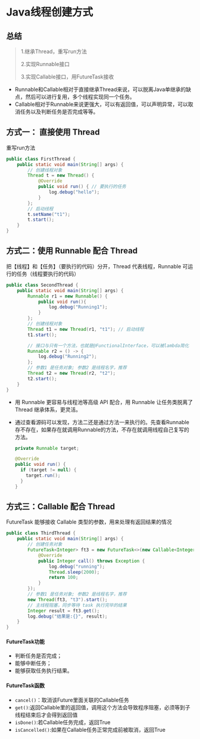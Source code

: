 # Java线程创建方式

## 总结

> 1.继承Thread，重写run方法
>
> 2.实现Runnable接口
>
> 3.实现Callable接口，用FutureTask接收

- Runnable和Callable相对于直接继承Thread来说，可以脱离Java单继承的缺点，然后可以进行复用，多个线程实现同一个任务。
- Callable相对于Runnable来说更强大，可以有返回值，可以声明异常，可以取消任务以及判断任务是否完成等等。

## 方式一： 直接使用 Thread

重写run方法

```java
public class FirstThread {
    public static void main(String[] args) {
        // 创建线程对象
        Thread t = new Thread() {
            @Override
            public void run() { // 要执行的任务
                log.debug("hello");
            }
        };
        // 启动线程
        t.setName("t1");
        t.start();
    }
}
```

## 方式二：使用 Runnable 配合 Thread

把【线程】和【任务】（要执行的代码）分开，Thread 代表线程，Runnable 可运行的任务（线程要执行的代码）

```java
public class SecondThread {
    public static void main(String[] args) {
        Runnable r1 = new Runnable() {
            public void run(){
                log.debug("Running1");
            }
        };
        // 创建线程对象
        Thread t1 = new Thread(r1, "t1"); // 启动线程
        t1.start();

        // 接口与只有一个方法，也就是@FunctionalInterface，可以被lambda简化
        Runnable r2 = () -> {
            log.debug("Running2");
        };
        // 参数1 是任务对象; 参数2 是线程名字，推荐
        Thread t2 = new Thread(r2, "t2");
        t2.start();
    }
}
```

- 用 Runnable 更容易与线程池等高级 API 配合，用 Runnable 让任务类脱离了 Thread 继承体系，更灵活。

- 通过查看源码可以发现，方法二还是通过方法一来执行的。先查看Runnable存不存在，如果存在就调用Runnable的方法，不存在就调用线程自己复写的方法。

  ```java
  private Runnable target;
  
  @Override
  public void run() {
    if (target != null) {
      target.run();
    }
  }
  ```

## 方式三：Callable 配合 Thread

FutureTask 能够接收 Callable 类型的参数，用来处理有返回结果的情况

```java
public class ThirdThread {
    public static void main(String[] args) {
        // 创建任务对象
        FutureTask<Integer> ft3 = new FutureTask<>(new Callable<Integer>() {
            @Override
            public Integer call() throws Exception {
                log.debug("running");
                Thread.sleep(2000);
                return 100;
            }
        });
        // 参数1 是任务对象; 参数2 是线程名字，推荐
        new Thread(ft3, "t3").start();
        // 主线程阻塞，同步等待 task 执行完毕的结果
        Integer result = ft3.get();
        log.debug("结果是:{}", result);
    }
}
```

#### FutureTask功能

- 判断任务是否完成；
- 能够中断任务；
- 能够获取任务执行结果。

#### FutureTask函数

- `cancel()`：取消该Future里面关联的Callable任务
- `get()`:返回Callable里的返回值，调用这个方法会导致程序阻塞，必须等到子线程结束后才会得到返回值
- `isDone()`:若Callable任务完成，返回True
- `isCancelled()`:如果在Callable任务正常完成前被取消，返回True